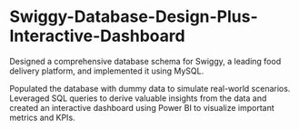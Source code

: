 # Swiggy-Database-Design-Plus-Interactive-Dashboard
Designed a comprehensive database schema for Swiggy, a leading food delivery platform, and implemented it using MySQL. 

Populated the database with dummy data to simulate real-world scenarios. Leveraged SQL queries to derive valuable insights from the data and created an interactive dashboard using Power BI to visualize important metrics and KPIs.

